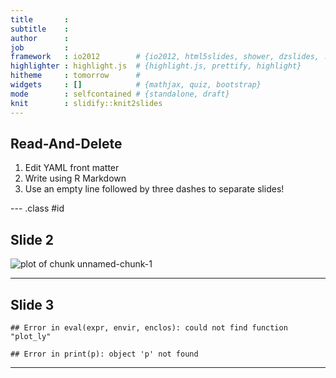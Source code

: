 ```yaml
---
title       : 
subtitle    : 
author      : 
job         : 
framework   : io2012        # {io2012, html5slides, shower, dzslides, ...}
highlighter : highlight.js  # {highlight.js, prettify, highlight}
hitheme     : tomorrow      # 
widgets     : []            # {mathjax, quiz, bootstrap}
mode        : selfcontained # {standalone, draft}
knit        : slidify::knit2slides
---
```


## Read-And-Delete

1. Edit YAML front matter
2. Write using R Markdown
3. Use an empty line followed by three dashes to separate slides!

--- .class #id 

## Slide 2

![plot of chunk unnamed-chunk-1](assets/fig/unnamed-chunk-1-1.png)

---

## Slide 3


```
## Error in eval(expr, envir, enclos): could not find function "plot_ly"
```

```
## Error in print(p): object 'p' not found
```

---

